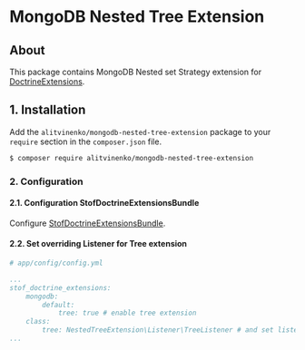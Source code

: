 # MongoDB Nested Tree Extension

## About

This package contains MongoDB Nested set Strategy extension for [DoctrineExtensions](https://github.com/Atlantic18/DoctrineExtensions/blob/v2.4.x/doc/tree.md).

## 1. Installation

Add the `alitvinenko/mongodb-nested-tree-extension` package to your `require` section in the `composer.json` file.

``` bash
$ composer require alitvinenko/mongodb-nested-tree-extension
```

### 2. Configuration

#### 2.1. Configuration StofDoctrineExtensionsBundle

Configure [StofDoctrineExtensionsBundle](http://symfony.com/doc/current/bundles/StofDoctrineExtensionsBundle/index.html).

#### 2.2. Set overriding Listener for Tree extension

``` yaml
# app/config/config.yml

...
stof_doctrine_extensions:
    mongodb:
        default:
            tree: true # enable tree extension
    class:
        tree: NestedTreeExtension\Listener\TreeListener # and set listener
...
```